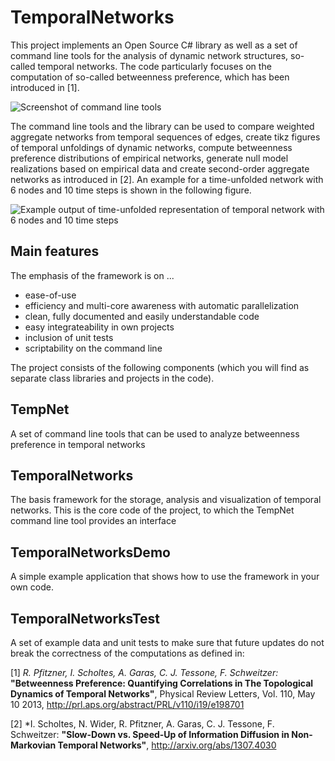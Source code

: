 TemporalNetworks
===

This project implements an Open Source C# library as well as a set of command line tools for the analysis of dynamic network structures, so-called temporal networks. The code particularly focuses on the computation of so-called betweenness preference, which has been introduced in [1].  

![Screenshot of command line tools](https://dl.dropbox.com/u/10482894/Screenshot_TempNet.png)

The command line tools and the library can be used to compare weighted aggregate networks from temporal sequences of edges, create tikz figures of temporal unfoldings of dynamic networks, compute betweenness preference distributions of empirical networks, generate null model realizations based on empirical data and create second-order aggregate networks as introduced in [2]. An example for a time-unfolded network with 6 nodes and 10 time steps is shown in the following figure.

![Example output of time-unfolded representation of temporal network with 6 nodes and 10 time steps](https://dl.dropbox.com/u/10482894/TikzOutput_TempNet.png)

Main features
---

The emphasis of the framework is on ... 

- ease-of-use
- efficiency and multi-core awareness with automatic parallelization
- clean, fully documented and easily understandable code
- easy integrateability in own projects
- inclusion of unit tests
- scriptability on the command line

The project consists of the following components (which you will find as separate class libraries and projects in the code).

TempNet
---

A set of command line tools that can be used to analyze betweenness preference in temporal networks

TemporalNetworks
---

The basis framework for the storage, analysis and visualization of temporal networks. This is the core code of the project, to which the TempNet command line tool provides an interface

TemporalNetworksDemo
---

A simple example application that shows how to use the framework in your own code.

TemporalNetworksTest
---

A set of example data and unit tests to make sure that future updates do not break the correctness of the computations as defined in: 


[1] *R. Pfitzner, I. Scholtes, A. Garas, C. J. Tessone, F. Schweitzer:* **"Betweenness Preference: Quantifying Correlations in The Topological Dynamics of Temporal Networks"**, Physical Review Letters, Vol. 110, May 10 2013, http://prl.aps.org/abstract/PRL/v110/i19/e198701

[2] *I. Scholtes, N. Wider, R. Pfitzner, A. Garas, C. J. Tessone, F. Schweitzer: **"Slow-Down vs. Speed-Up of Information Diffusion in Non-Markovian Temporal Networks"**, http://arxiv.org/abs/1307.4030